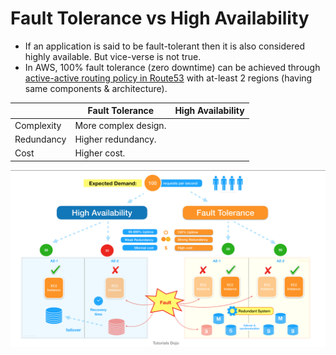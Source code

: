 # Fault Tolerance vs High Availability
- If an application is said to be fault-tolerant then it is also considered highly available. But vice-verse is not true.
- In AWS, 100% fault tolerance (zero downtime) can be achieved through [active-active routing policy in Route53](../../2_AWSServices/1_NetworkingAndContentDelivery/1_EdgeNetworking/AmazonRoute53/Readme.md#routing-policy) with at-least 2 regions (having same components & architecture).

|            | Fault Tolerance      | High Availability |
|------------|----------------------|-------------------|
| Complexity | More complex design. |                   |
| Redundancy | Higher redundancy.   |                   |
| Cost       | Higher cost.         |                   |

![img.png](../assets/ha_vs_fault_tolerant.png)